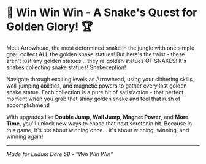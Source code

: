 # 🐍 Win Win Win - A Snake's Quest for Golden Glory! 🏆

Meet Arrowhead, the most determined snake in the jungle with one simple goal: collect ALL the golden snake statues! But here's the twist - these aren't just any golden statues... they're golden statues OF SNAKES! It's snakes collecting snake statues! Snakeception!

Navigate through exciting levels as Arrowhead, using your slithering skills, wall-jumping abilities, and magnetic powers to gather every last golden snake statue. Each collection is a pure hit of satisfaction - that perfect moment when you grab that shiny golden snake and feel that rush of accomplishment!

With upgrades like **Double Jump**, **Wall Jump**, **Magnet Power**, and **More Time**, you'll unlock new ways to chase that next serotonin hit. Because in this game, it's not about winning once... it's about winning, winning, and winning again!

---

*Made for Ludum Dare 58 - "Win Win Win"*
